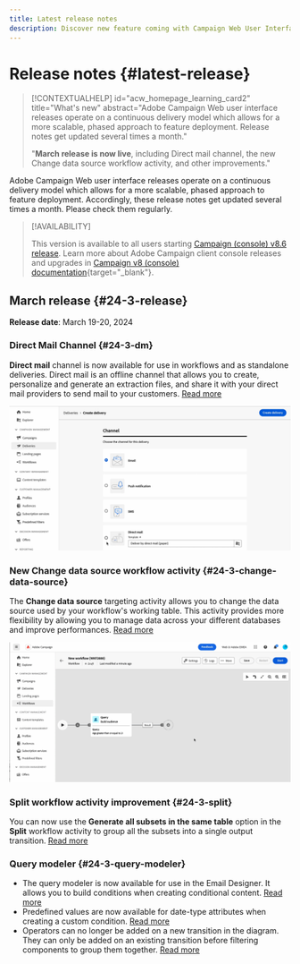 ```yaml
---
title: Latest release notes
description: Discover new feature coming with Campaign Web User Interface
---
```

# Release notes {#latest-release}


>[!CONTEXTUALHELP]
>id="acw_homepage_learning_card2"
>title="What's new"
>abstract="Adobe Campaign Web user interface releases operate on a continuous delivery model which allows for a more scalable, phased approach to feature deployment. Release notes get updated several times a month."
>
>"**March release is now live**, including Direct mail channel, the new Change data source workflow activity, and other improvements."


<!--Last update: **March 19, 2024**-->

Adobe Campaign Web user interface releases operate on a continuous delivery model which allows for a more scalable, phased approach to feature deployment. Accordingly, these release notes get updated several times a month. Please check them regularly.

>[!AVAILABILITY]
>
>This version is available to all users starting [Campaign (console) v8.6 release](https://experienceleague.adobe.com/docs/campaign/campaign-v8/releases/release-notes.html). Learn more about Adobe Campaign client console releases and upgrades in [Campaign v8 (console) documentation](https://experienceleague.adobe.com/docs/campaign/campaign-v8/releases/upgrades.html){target="_blank"}.

## March release {#24-3-release}

**Release date**: March 19-20, 2024

### Direct Mail Channel {#24-3-dm}

**Direct mail** channel is now available for use in workflows and as standalone deliveries. Direct mail is an offline channel that allows you to create, personalize and generate an extraction files, and share it with your direct mail providers to send mail to your customers. [Read more](../direct-mail/gs-direct-mail.md)

![](../assets/do-not-localize/direct-mail.gif)

### New Change data source workflow activity {#24-3-change-data-source}

The **Change data source** targeting activity allows you to change the data source used by your workflow's working table. This activity provides more flexibility by allowing you to manage data across your different databases and improve performances. [Read more](../workflows/activities/change-data-source.md)

![](../assets/do-not-localize/change-data-source.gif)

### Split workflow activity improvement {#24-3-split}

You can now use the **Generate all subsets in the same table** option in the **Split** workflow activity to group all the subsets into a single output transition. [Read more](../workflows/activities/split.md)

### Query modeler {#24-3-query-modeler}

* The query modeler is now available for use in the Email Designer. It allows you to build conditions when creating conditional content. [Read more](../personalization/conditions.md)
* Predefined values are now available for date-type attributes when creating a custom condition. [Read more](../query/build-query.md)
* Operators can no longer be added on a new transition in the diagram. They can only be added on an existing transition before filtering components to group them together. [Read more](../query/build-query.md)
